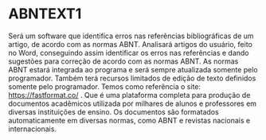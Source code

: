 # ABNTEXT1

Será um software que identifica erros nas referências bibliográficas de um artigo, de acordo com as normas ABNT. Analisará artigos do usuário, feito no Word, conseguindo assim identificar os erros nas referências e dando sugestões para correção de acordo com as normas ABNT.	As normas ABNT estará integrada ao programa e será sempre atualizada somente pelo programador. Também terá recursos limitados de edição de texto definidos somente pelo programador. Temos como referência o site: https://fastformat.co/ . Que é uma plataforma completa para produção de documentos acadêmicos utilizada por milhares de alunos e professores em diversas instituições de ensino. Os documentos são formatados automaticamente em diversas normas, como ABNT e revistas nacionais e internacionais.
